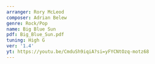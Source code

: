 ```yaml
---
arranger: Rory McLeod
composer: Adrian Belew
genre: Rock/Pop
name: Big Blue Sun
pdf: Big_Blue_Sun.pdf
tuning: High G
ver: '1.4'
yt: https://youtu.be/CmduSh9iqiA?si=yFYCNtOzq-motz68
---
```

